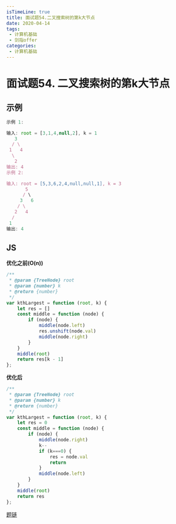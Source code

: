```yaml
---
isTimeLine: true
title: 面试题54.二叉搜索树的第k大节点
date: 2020-04-14
tags:
 - 计算机基础
 - 剑指offer
categories:
 - 计算机基础
---
```

# 面试题54. 二叉搜索树的第k大节点
## 示例
```js
示例 1:

输入: root = [3,1,4,null,2], k = 1
   3
  / \
 1   4
  \
   2
输出: 4
示例 2:

输入: root = [5,3,6,2,4,null,null,1], k = 3
       5
      / \
     3   6
    / \
   2   4
  /
 1
输出: 4
```

## JS
**优化之前(O(n))**
```js
/**
 * @param {TreeNode} root
 * @param {number} k
 * @return {number}
 */
var kthLargest = function (root, k) {
    let res = []
    const middle = function (node) {
        if (node) {
            middle(node.left)
            res.unshift(node.val)
            middle(node.right)
        }
    }
    middle(root)
    return res[k - 1]
};
```

**优化后**
```js
/**
 * @param {TreeNode} root
 * @param {number} k
 * @return {number}
 */
var kthLargest = function (root, k) {
    let res = 0
    const middle = function (node) {
        if (node) {
            middle(node.right)
            k--
            if (k===0) {
                res = node.val
                return
            }
            middle(node.left)
        }
    }
    middle(root)
    return res
};
```

[题链](https://leetcode-cn.com/problems/er-cha-sou-suo-shu-de-di-kda-jie-dian-lcof/)

<comment/>